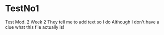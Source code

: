 # TestNo1
Test Mod. 2 Week 2
They tell me to add text so I do
Although I don't have a clue what this file actually is!
